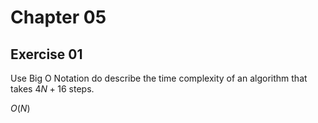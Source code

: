 
# Chapter 05

## Exercise 01

Use Big O Notation do describe the time complexity of an algorithm that takes $4N + 16$ steps.

$O(N)$
